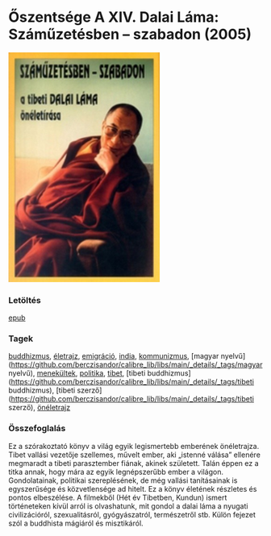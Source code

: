 # <a name="id_610">Őszentsége A XIV. Dalai Láma: Száműzetésben – szabadon (2005)</a>
<img src="https://github.com/BercziSandor/calibre_lib/raw/main/libs/main/Oszentsege%20A%20XIV.%20Dalai%20Lama/Szamuzetesben%20-%20szabadon%20%28610%29/cover.jpg" alt="cover" width="300"/>

### Letöltés
[epub](https://github.com/BercziSandor/calibre_lib/raw/main/libs/main/Oszentsege%20A%20XIV.%20Dalai%20Lama/Szamuzetesben%20-%20szabadon%20%28610%29/Szamuzetesben%20-%20szabadon%20-%20Oszentsege%20A%20XIV.%20Dalai%20Lama.epub)

### Tagek
[buddhizmus](https://github.com/berczisandor/calibre_lib/libs/main/_details/_tags/buddhizmus), [életrajz](https://github.com/berczisandor/calibre_lib/libs/main/_details/_tags/életrajz), [emigráció](https://github.com/berczisandor/calibre_lib/libs/main/_details/_tags/emigráció), [india](https://github.com/berczisandor/calibre_lib/libs/main/_details/_tags/india), [kommunizmus](https://github.com/berczisandor/calibre_lib/libs/main/_details/_tags/kommunizmus), [magyar nyelvű](https://github.com/berczisandor/calibre_lib/libs/main/_details/_tags/magyar nyelvű), [menekültek](https://github.com/berczisandor/calibre_lib/libs/main/_details/_tags/menekültek), [politika](https://github.com/berczisandor/calibre_lib/libs/main/_details/_tags/politika), [tibet](https://github.com/berczisandor/calibre_lib/libs/main/_details/_tags/tibet), [tibeti buddhizmus](https://github.com/berczisandor/calibre_lib/libs/main/_details/_tags/tibeti buddhizmus), [tibeti szerző](https://github.com/berczisandor/calibre_lib/libs/main/_details/_tags/tibeti szerző), [önéletrajz](https://github.com/berczisandor/calibre_lib/libs/main/_details/_tags/önéletrajz)

### Összefoglalás
<div>
<p>Ez a szórakoztató könyv a világ egyik legismertebb emberének önéletrajza. Tibet vallási vezetője szellemes, művelt ember, aki „istenné válása” ellenére megmaradt a tibeti parasztember fiának, akinek született. Talán éppen ez a titka annak, hogy mára az egyik legnépszerűbb ember a világon. Gondolatainak, politikai szereplésének, de még vallási tanításainak is egyszerűsége és közvetlensége ad hitelt. Ez a könyv életének részletes és pontos elbeszélése. A filmekből (Hét év Tibetben, Kundun) ismert történeteken kívül arról is olvashatunk, mit gondol a dalai láma a nyugati civilizációról, szexualitásról, gyógyászatról, természetről stb. Külön fejezet szól a buddhista mágiáról és misztikáról.</p></div>


